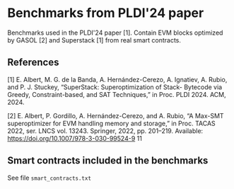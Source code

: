 # Benchmarks from PLDI'24 paper

Benchmarks used in the PLDI'24 paper [1]. Contain EVM blocks optimized by GASOL [2] and Superstack [1] from real smart contracts.

## References 

[1] E. Albert, M. G. de la Banda, A. Hernández-Cerezo, A. Ignatiev,
A. Rubio, and P. J. Stuckey, “SuperStack: Superoptimization of Stack-
Bytecode via Greedy, Constraint-based, and SAT Techniques,” in Proc.
PLDI 2024. ACM, 2024.

[2] E. Albert, P. Gordillo, A. Hernández-Cerezo, and A. Rubio, “A
Max-SMT superoptimizer for EVM handling memory and storage,”
in Proc. TACAS 2022, ser. LNCS vol. 13243. Springer, 2022, pp.
201–219. Available: https://doi.org/10.1007/978-3-030-99524-9 11

## Smart contracts included in the benchmarks

See file `smart_contracts.txt`
